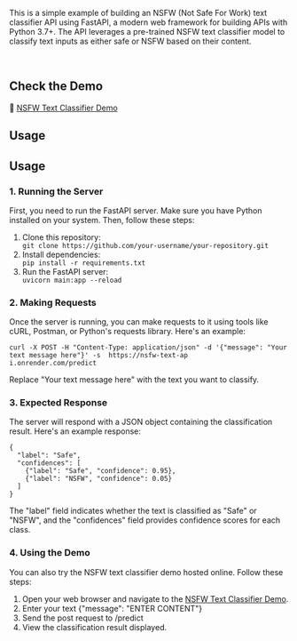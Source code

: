 <p>This is a simple example of building an NSFW (Not Safe For Work) text classifier API using FastAPI, a modern web framework for building APIs with Python 3.7+. The API leverages a pre-trained NSFW text classifier model to classify text inputs as either safe or NSFW based on their content.</p>
<br>
<h2>Check the Demo</h2>
<p>🎯 <a href="https://nsfw-text-api.onrender.com/">NSFW Text Classifier Demo</a></p>
<h2>Usage</h2>
<h2>Usage</h2>

<h3>1. Running the Server</h3>
<p>First, you need to run the FastAPI server. Make sure you have Python installed on your system. Then, follow these steps:</p>
<ol>
  <li>Clone this repository:</li>
  <code>git clone https://github.com/your-username/your-repository.git</code>
  <li>Install dependencies:</li>
  <code>pip install -r requirements.txt</code>
  <li>Run the FastAPI server:</li>
  <code>uvicorn main:app --reload</code>
</ol>

<h3>2. Making Requests</h3>
<p>Once the server is running, you can make requests to it using tools like cURL, Postman, or Python's requests library. Here's an example:</p>
<pre><code>curl -X POST -H "Content-Type: application/json" -d '{"message": "Your text message here"}' -s  https://nsfw-text-ap
i.onrender.com/predict </code></pre>
<p>Replace "Your text message here" with the text you want to classify.</p>

<h3>3. Expected Response</h3>
<p>The server will respond with a JSON object containing the classification result. Here's an example response:</p>
<pre><code>{
  "label": "Safe",
  "confidences": [
    {"label": "Safe", "confidence": 0.95},
    {"label": "NSFW", "confidence": 0.05}
  ]
}</code></pre>
<p>The "label" field indicates whether the text is classified as "Safe" or "NSFW", and the "confidences" field provides confidence scores for each class.</p>

<h3>4. Using the Demo</h3>
<p>You can also try the NSFW text classifier demo hosted online. Follow these steps:</p>
<ol>
  <li>Open your web browser and navigate to the <a href="https://nsfw-text-api.onrender.com/">NSFW Text Classifier Demo</a>.</li>
  <li>Enter your text {"message": "ENTER CONTENT"}</li>
  <li>Send the post request to /predict</li>
  <li>View the classification result displayed.</li>
</ol>



